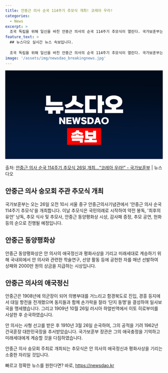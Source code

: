 ```yaml
---
title: 안중근 의사 순국 114주기 추모식 개최! 코레아 우라!
categories:
  - News
excerpt: >
  조국 독립을 위해 일신을 바친 안중근 의사의 순국 114주기 추모식이 열린다. 국가보훈부는 오는 26일 오전…
feature_text: >
  ## 뉴스다오 실시간 뉴스 속보입니다.

  조국 독립을 위해 일신을 바친 안중근 의사의 순국 114주기 추모식이 열린다. 국가보훈부는 오는 26일 오전…
image: '/assets/img/newsdao_breakingnews.jpg'
---
```


![뉴스다오 속보](/assets/img/newsdao_breakingnews.jpg)

<p>출처: <a href="https://newsdao.kr/3419" rel="dofollow">안중근 의사 순국 114주기 추모식 26일 개최…“코레아 우라!” - 국가보훈부</a> | 뉴스다오</p>

<h2 data-ke-size="size26">안중근 의사 숭모회 주관 추모식 개최</h2>
국가보훈부는 오는 26일 오전 10시 서울 중구 안중근의사기념관에서  '안중근 의사 순국 114주기 추모식'을 개최합니다. 이날 추모식은 국민의례로 시작하여 약전 봉독, '최후의 유언' 낭독, 추모 식사 및 추모사, 안중근 동양평화상 시상, 감사패 증정, 추모 공연, 헌화 등의 순으로 진행될 예정입니다.

<h2 data-ke-size="size26">안중근 동양평화상</h2>
안중근 동양평화상은 안 의사의 애국정신과 평화사상을 기리고 미래세대로 계승하기 위해 국내외에서 안 의사와 관련한 학술연구, 선양 활동 등에 공헌한 자를 매년 선발하여 상패와 2000만 원의 상금을 지급하는 시상입니다.

<h2 data-ke-size="size26">안중근 의사의 애국정신</h2>
안중근은 1908년에 의군장이 되어 의병부대를 거느리고 함경북도로 진입, 경흥 등지에서 대일 항전을 전개했으며 동지들과 함께 손가락을 잘라 ‘단지 동맹’을 결성하여 일사보국을 맹세했습니다. 그리고 1909년 10월 26일 러시아 하얼빈역에서 이토 히로부미를 사살한 후 순국하였습니다.

안 의사는 사형 선고를 받은 후 1910년 3월 26일 순국하여, 그의 공적을 기려 1962년 건국훈장 대한민국장을 추서받았습니다. 국가보훈부 장관은 그의 애국충정을 기억하고 미래세대에게 계승할 것을 다짐하였습니다.

안중근 의사 숭모회 주최로 개최되는 추모식은 안 의사의 애국정신과 평화사상을 기리는 소중한 자리일 것입니다. 

빠르고 정확한 뉴스를 원한다면? 바로, <a href="https://newsdao.kr" rel="dofollow">https://newsdao.kr</a>


